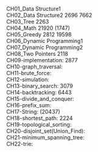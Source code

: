 CH01_Data Structure1  <br>
CH02_Data Structure2 2696 7662 <br>
CH03_Tree 2263 <br>
CH04_Math 21920 (1747) <br>
CH05_Greedy 2812 19598 <br>
CH06_Dynamic Programming1 <br>
CH07_Dynamic Programming2 <br>
CH08_Two Pointers 2118 <br>
CH09-implementation: 2877 <br>
CH10-graph_traversal: <br>
CH11-brute_force:  <br>
CH12-simulation:  <br> 
CH13-binary_search: 3079 <br>
CH14-backtracking: 6443 <br>
CH15-divide_and_conquer: <br>
CH16-prefix_sum: <br>
CH17-String: (20437) <br>
CH18-shortest_path: 2224 <br>
CH19-topological_sorting:<br>
CH20-disjoint_set(Union_Find): <br>
CH21-minimum_spanning_tree:  <br>
CH22-trie: <br>



